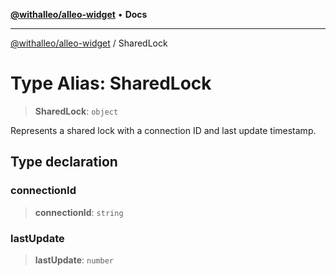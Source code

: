 [**@withalleo/alleo-widget**](../README.md) • **Docs**

***

[@withalleo/alleo-widget](../globals.md) / SharedLock

# Type Alias: SharedLock

> **SharedLock**: `object`

Represents a shared lock with a connection ID and last update timestamp.

## Type declaration

### connectionId

> **connectionId**: `string`

### lastUpdate

> **lastUpdate**: `number`
